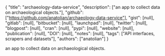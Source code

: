 {
  "title": "archaeology-data-service",
  "description": ["an app to collect data on archaeological objects."],
  "github": ["https://github.com/anatolian/archaeology-data-service"],
  "gist": [null],
  "gitlab": [null],
  "bitbucket": [null],
  "launchpad": [null],
  "twitter": [null],
  "blogpost": [null],
  "cran": [null],
  "pypi": [null],
  "website": [null],
  "publication": [null],
  "DOI": [null],
  "notes": [null],
  "tags": ["API interfaces, scrapers and datasets"],
  "authors": ["anatolian"]
}

<!-- Generated by csv2md.R – do not edit by hand -->

an app to collect data on archaeological objects.